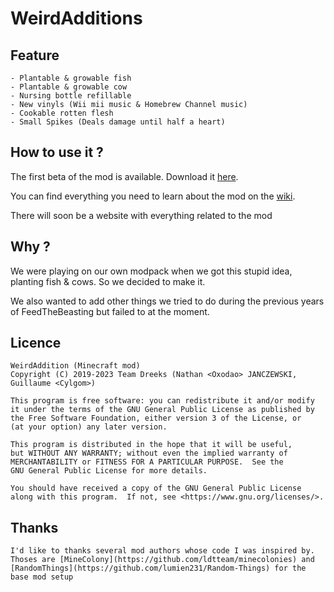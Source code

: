 # WeirdAdditions

## Feature
    - Plantable & growable fish
    - Plantable & growable cow
    - Nursing bottle refillable
    - New vinyls (Wii mii music & Homebrew Channel music)
    - Cookable rotten flesh
    - Small Spikes (Deals damage until half a heart)
    
## How to use it ?
The first beta of the mod is available. Download it [here](https://github.com/dreeks/WeirdAdditions/releases).

You can find everything you need to learn about the mod on the [wiki](https://github.com/dreeks/WeirdAdditions/wiki).

There will soon be a website with everything related to the mod

## Why ?
We were playing on our own modpack when we got this stupid idea, planting fish & cows. So we decided to make it.

We also wanted to add other things we tried to do during the previous years of FeedTheBeasting but failed to at the moment.

## Licence
    WeirdAddition (Minecraft mod)
    Copyright (C) 2019-2023 Team Dreeks (Nathan <Oxodao> JANCZEWSKI, Guillaume <Cylgom>)

    This program is free software: you can redistribute it and/or modify
    it under the terms of the GNU General Public License as published by
    the Free Software Foundation, either version 3 of the License, or
    (at your option) any later version.

    This program is distributed in the hope that it will be useful,
    but WITHOUT ANY WARRANTY; without even the implied warranty of
    MERCHANTABILITY or FITNESS FOR A PARTICULAR PURPOSE.  See the
    GNU General Public License for more details.

    You should have received a copy of the GNU General Public License
    along with this program.  If not, see <https://www.gnu.org/licenses/>.

## Thanks
    I'd like to thanks several mod authors whose code I was inspired by.
    Thoses are [MineColony](https://github.com/ldtteam/minecolonies) and [RandomThings](https://github.com/lumien231/Random-Things) for the base mod setup

